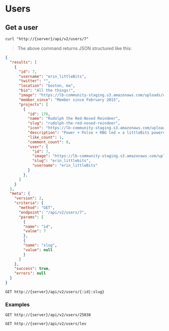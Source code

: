 # Users

## Get a user

```shell
curl "http://{server}/api/v2/users/7"
```

> The above command returns JSON structured like this:

```json
{
  "results": [
    {
      "id": 7,
      "username": "erin_littleBits",
      "twitter": "",
      "location": "boston, ma",
      "bio": "All the things!",
      "image": "https://lb-community-staging.s3.amazonaws.com/uploads/user/avatar/484/medium_DSC_4144_-_Version_2.JPG",
      "member_since": "Member since February 2015",
      "projects": [
        {
          "id": 176,
          "name": "Rudolph the Red-Nosed Reindeer",
          "slug": "rudolph-the-red-nosed-reindeer",
          "icon": "https://lb-community-staging.s3.amazonaws.com/uploads/lab/PurpleBit.jpg",
          "description": "Power + Pulse + RBG led = a littleBits powered blinking Rudolph nose!",
          "like_count": 1,
          "comment_count": 0,
          "user": {
            "id": 7,
            "image": "https://lb-community-staging.s3.amazonaws.com/uploads/user/avatar/484/small_DSC_4144_-_Version_2.JPG",
            "slug": "erin_littlebits",
            "username": "erin_littleBits"
          }
        },
      ]
    }
  ],
  "meta": {
    "version": 2,
    "criteria": {
      "method": "GET",
      "endpoint": "/api/v2/users/7",
      "params": [
        {
        "name": "id",
        "value": 7
        },
        {
        "name": "slug",
        "value": null
        }
      ]
    },
    "success": true,
    "errors": null
  }
}
```

`GET http://{server}/api/v2/users/{:id|:slug}`

### Examples

`GET http://{server}/api/v2/users/25038`

`GET http://{server}/api/v2/users/lev`
